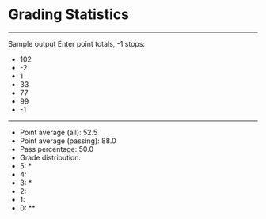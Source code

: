 # Grading Statistics
---
Sample output
Enter point totals, -1 stops:
- 102
- -2
- 1
- 33
- 77
- 99
- -1
---
- Point average (all): 52.5
- Point average (passing): 88.0
- Pass percentage: 50.0
- Grade distribution:
- 5: *
- 4:
- 3: *
- 2:
- 1:
- 0: **
